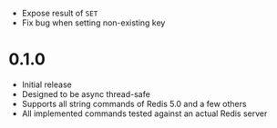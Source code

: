 * Expose result of `SET`
* Fix bug when setting non-existing key

0.1.0
=====

* Initial release
* Designed to be async thread-safe
* Supports all string commands of Redis 5.0 and a few others
* All implemented commands tested against an actual Redis server
